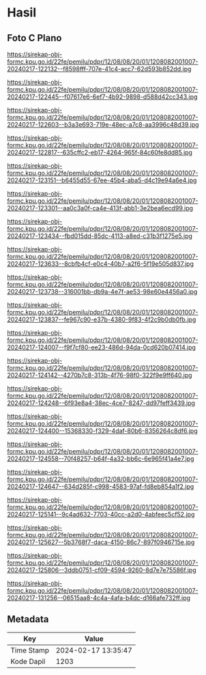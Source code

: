 # Hasil

## Foto C Plano

https://sirekap-obj-formc.kpu.go.id/22fe/pemilu/pdpr/12/08/08/20/01/1208082001007-20240217-122132--f8598fff-707e-41c4-acc7-62d593b852dd.jpg

https://sirekap-obj-formc.kpu.go.id/22fe/pemilu/pdpr/12/08/08/20/01/1208082001007-20240217-122445--f07617e6-6ef7-4b92-9898-d588d42cc343.jpg

https://sirekap-obj-formc.kpu.go.id/22fe/pemilu/pdpr/12/08/08/20/01/1208082001007-20240217-122603--b3a3e693-719e-48ec-a7c8-aa3996c48d39.jpg

https://sirekap-obj-formc.kpu.go.id/22fe/pemilu/pdpr/12/08/08/20/01/1208082001007-20240217-122817--635cffc2-eb17-4264-965f-84c60fe8dd85.jpg

https://sirekap-obj-formc.kpu.go.id/22fe/pemilu/pdpr/12/08/08/20/01/1208082001007-20240217-123151--b6455d55-67ee-45b4-aba5-d4c19e94a6e4.jpg

https://sirekap-obj-formc.kpu.go.id/22fe/pemilu/pdpr/12/08/08/20/01/1208082001007-20240217-123301--aa0c3a0f-ca4e-413f-abb1-3e2bea6ecd99.jpg

https://sirekap-obj-formc.kpu.go.id/22fe/pemilu/pdpr/12/08/08/20/01/1208082001007-20240217-123434--fbd015dd-85dc-4113-a8ed-c31b3f1275e5.jpg

https://sirekap-obj-formc.kpu.go.id/22fe/pemilu/pdpr/12/08/08/20/01/1208082001007-20240217-123633--8cbfb4cf-e0c4-40b7-a2f6-5f19e505d837.jpg

https://sirekap-obj-formc.kpu.go.id/22fe/pemilu/pdpr/12/08/08/20/01/1208082001007-20240217-123738--316001bb-db9a-4e7f-ae53-98e60e4456a0.jpg

https://sirekap-obj-formc.kpu.go.id/22fe/pemilu/pdpr/12/08/08/20/01/1208082001007-20240217-123837--fe967c90-e37b-4380-9f83-4f2c9b0db0fb.jpg

https://sirekap-obj-formc.kpu.go.id/22fe/pemilu/pdpr/12/08/08/20/01/1208082001007-20240217-124007--f9f7cf80-ee23-486d-94da-0cd620b07414.jpg

https://sirekap-obj-formc.kpu.go.id/22fe/pemilu/pdpr/12/08/08/20/01/1208082001007-20240217-124142--4270b7c8-313b-4f76-98f0-322f9e9ff640.jpg

https://sirekap-obj-formc.kpu.go.id/22fe/pemilu/pdpr/12/08/08/20/01/1208082001007-20240217-124248--6f93e8a4-38ec-4ce7-8247-dd97feff3439.jpg

https://sirekap-obj-formc.kpu.go.id/22fe/pemilu/pdpr/12/08/08/20/01/1208082001007-20240217-124400--15368330-f329-4daf-80b6-8356264c8df6.jpg

https://sirekap-obj-formc.kpu.go.id/22fe/pemilu/pdpr/12/08/08/20/01/1208082001007-20240217-124558--70f48257-b64f-4a32-bb6c-6e965f41a4e7.jpg

https://sirekap-obj-formc.kpu.go.id/22fe/pemilu/pdpr/12/08/08/20/01/1208082001007-20240217-124647--634d285f-c998-4583-97af-fd8eb854a1f2.jpg

https://sirekap-obj-formc.kpu.go.id/22fe/pemilu/pdpr/12/08/08/20/01/1208082001007-20240217-125141--9c4ad632-7703-40cc-a2d0-4abfeec5cf52.jpg

https://sirekap-obj-formc.kpu.go.id/22fe/pemilu/pdpr/12/08/08/20/01/1208082001007-20240217-125627--5b3768f7-daca-4150-86c7-897f0946715e.jpg

https://sirekap-obj-formc.kpu.go.id/22fe/pemilu/pdpr/12/08/08/20/01/1208082001007-20240217-125806--3ddb0751-cf09-4594-9260-8d7e7e75586f.jpg

https://sirekap-obj-formc.kpu.go.id/22fe/pemilu/pdpr/12/08/08/20/01/1208082001007-20240217-131256--06515aa8-4c4a-4afa-b4dc-d166afe732ff.jpg


## Metadata

| Key        | Value               |
| ---------- | ------------------- |
| Time Stamp | 2024-02-17 13:35:47 |
| Kode Dapil | 1203                |



